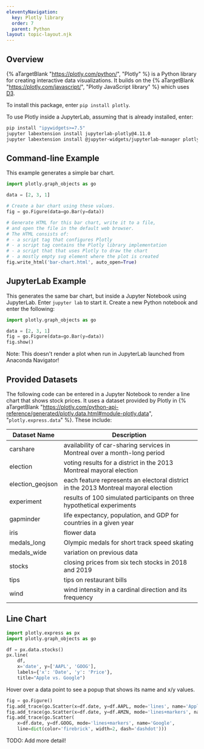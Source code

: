 ```yaml
---
eleventyNavigation:
  key: Plotly library
  order: 7
  parent: Python
layout: topic-layout.njk
---
```


<!-- markdownlint-disable MD013 -->

## Overview

{% aTargetBlank "https://plotly.com/python/", "Plotly" %}
is a Python library for creating interactive data visualizations.
It builds on the {% aTargetBlank "https://plotly.com/javascript/",
"Plotly JavaScript library" %} which uses [D3](../../d3/01-overview/).

To install this package, enter `pip install plotly`.

To use Plotly inside a JupyterLab, assuming that is already installed, enter:

```bash
pip install "ipywidgets>=7.5"
jupyter labextension install jupyterlab-plotly@4.11.0
jupyter labextension install @jupyter-widgets/jupyterlab-manager plotlywidget@4.11.0
```

## Command-line Example

This example generates a simple bar chart.

```python
import plotly.graph_objects as go

data = [2, 3, 1]

# Create a bar chart using these values.
fig = go.Figure(data=go.Bar(y=data))

# Generate HTML for this bar chart, write it to a file,
# and open the file in the default web browser.
# The HTML consists of:
# - a script tag that configures Plotly
# - a script tag contains the Plotly library implementation
# - a script that that uses Plotly to draw the chart
# - a mostly empty svg element where the plot is created
fig.write_html('bar-chart.html', auto_open=True)
```

## JupyterLab Example

This generates the same bar chart, but inside a Jupyter Notebook
using JupyterLab.
Enter `jupyter lab` to start it.
Create a new Python notebook and enter the following:

```python
import plotly.graph_objects as go

data = [2, 3, 1]
fig = go.Figure(data=go.Bar(y=data))
fig.show()
```

Note: This doesn't render a plot when run in
JupyterLab launched from Anaconda Navigator!

## Provided Datasets

The following code can be entered in a Jupyter Notebook
to render a line chart that shows stock prices.
It uses a dataset provided by Plotly in {% aTargetBlank
"https://plotly.com/python-api-reference/generated/plotly.data.html#module-plotly.data",
"`plotly.express.data`" %}.
These include:

| Dataset Name     | Description                                                                         |
| ---------------- | ----------------------------------------------------------------------------------- |
| carshare         | availability of car-sharing services in Montreal over a month-long period           |
| election         | voting results for a district in the 2013 Montreal mayoral election                 |
| election_geojson | each feature represents an electoral district in the 2013 Montreal mayoral election |
| experiment       | results of 100 simulated participants on three hypothetical experiments             |
| gapminder        | life expectancy, population, and GDP for countries in a given year                  |
| iris             | flower data                                                                         |
| medals_long      | Olympic medals for short track speed skating                                        |
| medals_wide      | variation on previous data                                                          |
| stocks           | closing prices from six tech stocks in 2018 and 2019                                |
| tips             | tips on restaurant bills                                                            |
| wind             | wind intensity in a cardinal direction and its frequency                            |

## Line Chart

```python
import plotly.express as px
import plotly.graph_objects as go

df = px.data.stocks()
px.line(
    df,
    x='date', y=['AAPL', 'GOOG'],
    labels={'x': 'Date', 'y': 'Price'},
    title="Apple vs. Google")
```

Hover over a data point to see a popup that shows its name and x/y values.

```python
fig = go.Figure()
fig.add_trace(go.Scatter(x=df.date, y=df.AAPL, mode='lines', name='Apple'))
fig.add_trace(go.Scatter(x=df.date, y=df.AMZN, mode='lines+markers', name='Amazon'))
fig.add_trace(go.Scatter(
    x=df.date, y=df.GOOG, mode='lines+markers', name='Google',
    line=dict(color='firebrick', width=2, dash='dashdot')))
```

TODO: Add more detail!
